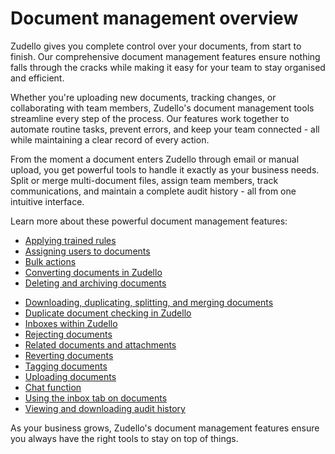 # Document management overview 

Zudello gives you complete control over your documents, from start to finish. Our comprehensive document management features ensure nothing falls through the cracks while making it easy for your team to stay organised and efficient.

Whether you're uploading new documents, tracking changes, or collaborating with team members, Zudello's document management tools streamline every step of the process. Our features work together to automate routine tasks, prevent errors, and keep your team connected - all while maintaining a clear record of every action.

From the moment a document enters Zudello through email or manual upload, you get powerful tools to handle it exactly as your business needs. Split or merge multi-document files, assign team members, track communications, and maintain a complete audit history - all from one intuitive interface.

Learn more about these powerful document management features:

- [Applying trained rules](Applying%20trained%20rules.md)
- [Assigning users to documents](Assigning%20users%20to%20documents.md)
- [Bulk actions](Bulk%20actions.md)
- [Converting documents in Zudello](Converting%20documents%20in%20Zudello.md)
- [Deleting and archiving documents](Deleting%20and%20archiving%20documents.md)
<!-- * [[Document errors]] -->
- [Downloading, duplicating, splitting, and merging documents](Downloading,%20duplicating,%20splitting,%20and%20merging%20documents.md)
- [Duplicate document checking in Zudello](Duplicate%20document%20checking%20in%20Zudello.md)
- [Inboxes within Zudello](Inboxes%20within%20Zudello)
- [Rejecting documents](Rejecting%20documents.md)
- [Related documents and attachments](Related%20documents%20and%20attachments.md)
- [Reverting documents](Reverting%20documents.md)
- [Tagging documents](Tagging%20documents.md)
- [Uploading documents](Uploading%20documents.md)
- [Chat function](Chat%20function.md)
- [Using the inbox tab on documents](Using%20the%20inbox%20tab%20on%20documents.md)
- [Viewing and downloading audit history](Viewing%20and%20downloading%20audit%20history.md)

As your business grows, Zudello's document management features ensure you always have the right tools to stay on top of things.